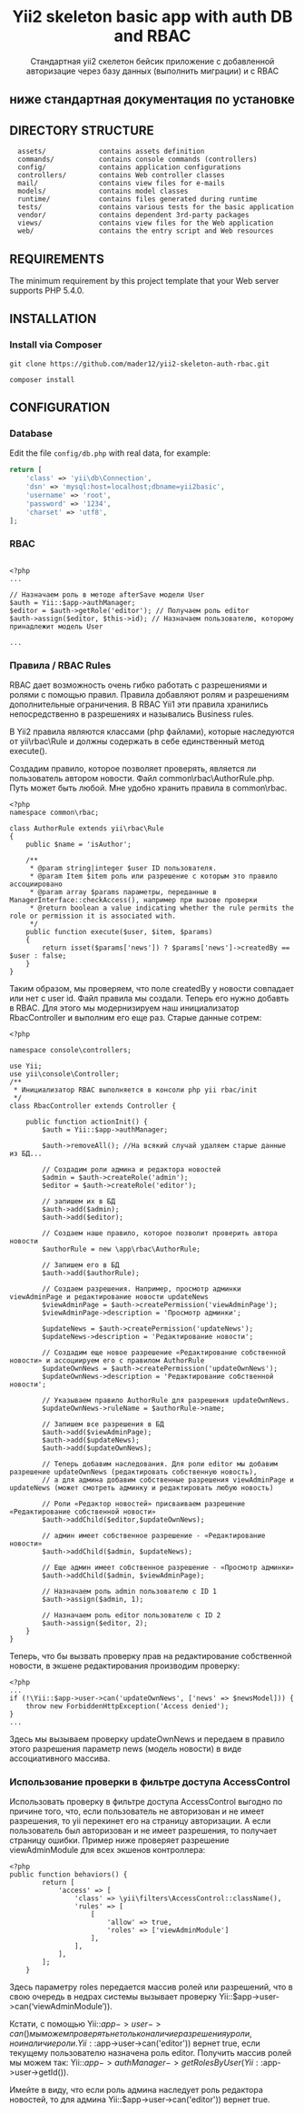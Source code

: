 <p align="center">
    <h1 align="center">Yii2 skeleton basic app with auth DB and RBAC</h1>
</p>
<p align="center">
Стандартная yii2 скелетон бейсик приложение с добавленной авторизацие через базу данных (выполнить миграции)
и с RBAC
</p>

<p align="center">
    <h2>ниже стандартная документация по установке</h2>
</p>


DIRECTORY STRUCTURE
-------------------

      assets/             contains assets definition
      commands/           contains console commands (controllers)
      config/             contains application configurations
      controllers/        contains Web controller classes
      mail/               contains view files for e-mails
      models/             contains model classes
      runtime/            contains files generated during runtime
      tests/              contains various tests for the basic application
      vendor/             contains dependent 3rd-party packages
      views/              contains view files for the Web application
      web/                contains the entry script and Web resources



REQUIREMENTS
------------

The minimum requirement by this project template that your Web server supports PHP 5.4.0.


INSTALLATION
------------

### Install via Composer

~~~
git clone https://github.com/mader12/yii2-skeleton-auth-rbac.git
~~~

~~~
composer install
~~~

CONFIGURATION
-------------

### Database

Edit the file `config/db.php` with real data, for example:

```php
return [
    'class' => 'yii\db\Connection',
    'dsn' => 'mysql:host=localhost;dbname=yii2basic',
    'username' => 'root',
    'password' => '1234',
    'charset' => 'utf8',
];
```

### RBAC


~~~

<?php
...

// Назначаем роль в методе afterSave модели User
$auth = Yii::$app->authManager;
$editor = $auth->getRole('editor'); // Получаем роль editor
$auth->assign($editor, $this->id); // Назначаем пользователю, которому принадлежит модель User

...    

~~~

### Правила / RBAC Rules

RBAC дает возможность очень гибко работать с разрешениями и ролями с помощью правил. Правила добавляют ролям и разрешениям дополнительные ограничения. В RBAC Yii1 эти правила хранились непосредственно в разрешениях и назывались Business rules.

В Yii2 правила являются классами (php файлами), которые наследуются от yii\rbac\Rule и должны содержать в себе единственный метод execute().

Создадим правило, которое позволяет проверять, является ли пользователь автором новости. Файл common\rbac\AuthorRule.php. Путь может быть любой. Мне удобно хранить правила в common\rbac.

~~~
<?php
namespace common\rbac;

class AuthorRule extends yii\rbac\Rule
{
    public $name = 'isAuthor';

    /**
     * @param string|integer $user ID пользователя.
     * @param Item $item роль или разрешение с которым это правило ассоциировано
     * @param array $params параметры, переданные в ManagerInterface::checkAccess(), например при вызове проверки
     * @return boolean a value indicating whether the rule permits the role or permission it is associated with.
     */
    public function execute($user, $item, $params)
    {
        return isset($params['news']) ? $params['news']->createdBy == $user : false;
    }
}
~~~

Таким образом, мы проверяем, что поле createdBy у новости совпадает или нет с user id. Файл правила мы создали. Теперь его нужно добавть в RBAC. Для этого мы модернизируем наш инициализатор RbacController и выполним его еще раз. Старые данные сотрем:

~~~
<?php

namespace console\controllers;

use Yii;
use yii\console\Controller;
/**
 * Инициализатор RBAC выполняется в консоли php yii rbac/init
 */
class RbacController extends Controller {

    public function actionInit() {
        $auth = Yii::$app->authManager;
        
        $auth->removeAll(); //На всякий случай удаляем старые данные из БД...
        
        // Создадим роли админа и редактора новостей
        $admin = $auth->createRole('admin');
        $editor = $auth->createRole('editor');
        
        // запишем их в БД
        $auth->add($admin);
        $auth->add($editor);
        
        // Создаем наше правило, которое позволит проверить автора новости
        $authorRule = new \app\rbac\AuthorRule;
        
        // Запишем его в БД
        $auth->add($authorRule);
        
        // Создаем разрешения. Например, просмотр админки viewAdminPage и редактирование новости updateNews
        $viewAdminPage = $auth->createPermission('viewAdminPage');
        $viewAdminPage->description = 'Просмотр админки';
        
        $updateNews = $auth->createPermission('updateNews');
        $updateNews->description = 'Редактирование новости';
        
        // Создадим еще новое разрешение «Редактирование собственной новости» и ассоциируем его с правилом AuthorRule
        $updateOwnNews = $auth->createPermission('updateOwnNews');
        $updateOwnNews->description = 'Редактирование собственной новости';
        
        // Указываем правило AuthorRule для разрешения updateOwnNews.
        $updateOwnNews->ruleName = $authorRule->name;
        
        // Запишем все разрешения в БД
        $auth->add($viewAdminPage);
        $auth->add($updateNews);
        $auth->add($updateOwnNews);
        
        // Теперь добавим наследования. Для роли editor мы добавим разрешение updateOwnNews (редактировать собственную новость),
        // а для админа добавим собственные разрешения viewAdminPage и updateNews (может смотреть админку и редактировать любую новость)
        
        // Роли «Редактор новостей» присваиваем разрешение «Редактирование собственной новости»
        $auth->addChild($editor,$updateOwnNews);

        // админ имеет собственное разрешение - «Редактирование новости»
        $auth->addChild($admin, $updateNews);
        
        // Еще админ имеет собственное разрешение - «Просмотр админки»
        $auth->addChild($admin, $viewAdminPage);

        // Назначаем роль admin пользователю с ID 1
        $auth->assign($admin, 1); 
        
        // Назначаем роль editor пользователю с ID 2
        $auth->assign($editor, 2);
    }
}
~~~

Теперь, что бы вызвать проверку прав на редактирование собственной новости, в экшене редактирования производим проверку:

~~~
<?php
...
if (!\Yii::$app->user->can('updateOwnNews', ['news' => $newsModel])) {
    throw new ForbiddenHttpException('Access denied');
}
...
~~~

Здесь мы вызываем проверку updateOwnNews и передаем в правило этого разрешения параметр news (модель новости) в виде ассоциативного массива.

### Использование проверки в фильтре доступа AccessControl
Использовать проверку в фильтре доступа AccessControl выгодно по причине того, что, если пользователь не авторизован и не имеет разрешения, то yii перекинет его на страницу авторизации. А если пользователь был авторизован и не имеет разрешения, то получает страницу ошибки. Пример ниже проверяет разрешение viewAdminModule для всех экшенов контроллера:

~~~
<?php
public function behaviors() {
        return [
            'access' => [
                'class' => \yii\filters\AccessControl::className(),
                'rules' => [
                    [
                        'allow' => true,
                        'roles' => ['viewAdminModule']
                    ],
                ],
            ],
        ];
    }
~~~

Здесь параметру roles передается массив ролей или разрешений, что в свою очередь в недрах системы вызывает проверку Yii::$app->user->can(‘viewAdminModule’)).

Кстати, с помощью Yii::$app->user->can() мы можем проверять не только наличие разрешения у роли, но и наличие роли. Yii::$app->user->can('editor')) вернет true, если текущему пользователю назначена роль editor. Получить массив ролей мы можем так: Yii::$app->authManager->getRolesByUser(Yii::$app->user->getId()).

Имейте в виду, что если роль админа наследует роль редактора новостей, то для админа Yii::$app->user->can('editor')) вернет true.


